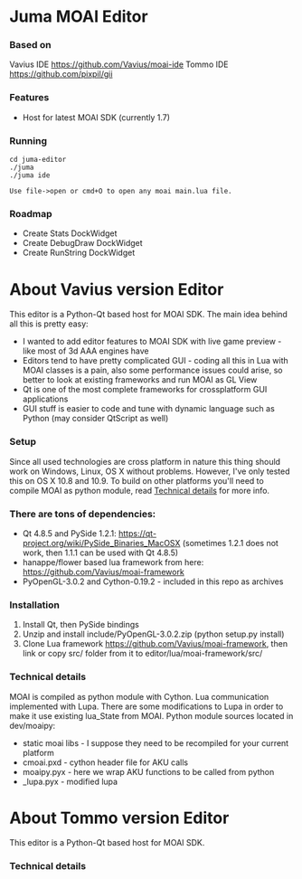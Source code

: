 # Juma MOAI Editor

### Based on
Vavius IDE https://github.com/Vavius/moai-ide
Tommo IDE https://github.com/pixpil/gii

### Features
* Host for latest MOAI SDK (currently 1.7)

### Running
    cd juma-editor
    ./juma
    ./juma ide

    Use file->open or cmd+O to open any moai main.lua file. 

### Roadmap
* Create Stats DockWidget
* Create DebugDraw DockWidget
* Create RunString DockWidget



# About Vavius version Editor
This editor is a Python-Qt based host for MOAI SDK. 
The main idea behind all this is pretty easy: 
* I wanted to add editor features to MOAI SDK with live game preview - like most of 3d AAA engines have
* Editors tend to have pretty complicated GUI - coding all this in Lua with MOAI classes is a pain, also some performance issues could arise, so better to look at existing frameworks and run MOAI as GL View
* Qt is one of the most complete frameworks for crossplatform GUI applications
* GUI stuff is easier to code and tune with dynamic language such as Python (may consider QtScript as well)

### Setup
Since all used technologies are cross platform in nature this thing should work on Windows, Linux, OS X without problems. 
However, I've only tested this on OS X 10.8 and 10.9. To build on other platforms you'll need to compile MOAI as python module, read [Technical details](#technical-details) for more info. 

### There are tons of dependencies: 
* Qt 4.8.5 and PySide 1.2.1: https://qt-project.org/wiki/PySide_Binaries_MacOSX (sometimes 1.2.1 does not work, then 1.1.1 can be used with Qt 4.8.5)
* hanappe/flower based lua framework from here: https://github.com/Vavius/moai-framework
* PyOpenGL-3.0.2 and Cython-0.19.2 - included in this repo as archives

### Installation
1. Install Qt, then PySide bindings
2. Unzip and install include/PyOpenGL-3.0.2.zip (python setup.py install)
3. Clone Lua framework https://github.com/Vavius/moai-framework, then link or copy src/ folder from it to editor/lua/moai-framework/src/

### Technical details
MOAI is compiled as python module with Cython. Lua communication implemented with Lupa. There are some modifications to Lupa in order to make it use existing lua_State from MOAI. 
Python module sources located in dev/moaipy:
* static moai libs - I suppose they need to be recompiled for your current platform
* cmoai.pxd - cython header file for AKU calls
* moaipy.pyx - here we wrap AKU functions to be called from python
* _lupa.pyx - modified lupa

# About Tommo version Editor
This editor is a Python-Qt based host for MOAI SDK.

### Technical details